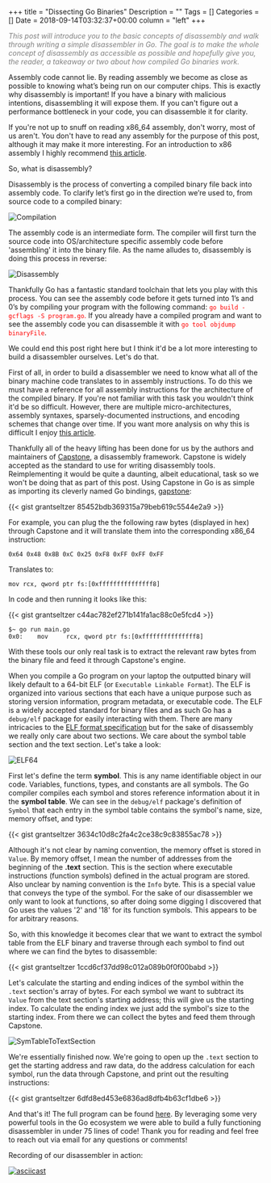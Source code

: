 +++
title = "Dissecting Go Binaries"
Description = ""
Tags = []
Categories = []
Date = 2018-09-14T03:32:37+00:00
column = "left"
+++

<span style="color:grey;font-style: italic;font-size: 14px">
This post will introduce you to the basic concepts of disassembly and walk through writing a simple disassembler in Go. The goal is to make the whole concept of disassembly as accessible as possible and hopefully give you, the reader, a takeaway or two about how compiled Go binaries work.
</span>

<!-- Intro -->

Assembly code cannot lie. By reading assembly we become as close as possible to knowing what’s being run on our computer chips. This is exactly why disassembly is important! If you have a binary with malicious intentions, disassembling it will expose them. If you can't figure out a performance bottleneck in your code, you can disassemble it for clarity. 

If you're not up to snuff on reading x86_64 assembly, don't worry, most of us aren't. You don't have to read any assembly for the purpose of this post, although it may make it more interesting. For an introduction to x86 assembly I highly recommend [this article](https://www.nayuki.io/page/a-fundamental-introduction-to-x86-assembly-programming).

So, what is disassembly? 

Disassembly is the process of converting a compiled binary file back into assembly code. To clarify let’s first go in the direction we’re used to, from source code to a compiled binary:

![Compilation](/dissecting/CompilerDiagram.png)

The assembly code is an intermediate form. The compiler will first turn the source code into OS/architecture specific assembly code before 'assembling' it into the binary file. As the name alludes to, disassembly is doing this process in reverse:

![Disassembly](/dissecting/DisassemblerDiagram.png)

Thankfully Go has a fantastic standard toolchain that lets you play with this process. You can see the assembly code before it gets turned into 1’s and 0’s by compiling your program with the following command: <span style="color:red">`go build -gcflags -S program.go`.</span> If you already have a compiled program and want to see the assembly code you can disassemble it with <span style="color:red">`go tool objdump binaryFile`</span>.

We could end this post right here but I think it'd be a lot more interesting to build a disassembler ourselves. Let's do that.

<!-- Capstone -->
First of all, in order to build a disassembler we need to know what all of the binary machine code translates to in assembly instructions. To do this we must have a reference for all assembly instructions for the architecture of the compiled binary. If you're not familiar with this task you wouldn't think it'd be so difficult. However, there are multiple micro-architectures, assembly syntaxes, sparsely-documented instructions, and encoding schemes that change over time. If you want more analysis on why this is difficult I enjoy [this article](https://stefanheule.com/blog/how-many-x86-64-instructions-are-there-anyway/). 

Thankfully all of the heavy lifting has been done for us by the authors and maintainers of [Capstone](http://www.capstone-engine.org/), a disassembly framework. Capstone is widely accepted as the standard to use for writing disassembly tools. Reimplementing it would be quite a daunting, albeit educational, task so we won't be doing that as part of this post. Using Capstone in Go is as simple as importing its cleverly named Go bindings, [gapstone](https://github.com/bnagy/gapstone):

{{< gist grantseltzer 85452bdb369315a79beb619c5544e2a9 >}}

For example, you can plug the the following raw bytes (displayed in hex) through Capstone and it will translate them into the corresponding x86_64 instruction:


```
0x64 0x48 0x8B 0xC 0x25 0xF8 0xFF 0xFF 0xFF
```

Translates to:

```
mov rcx, qword ptr fs:[0xfffffffffffffff8]
```

In code and then running it looks like this:

{{< gist grantseltzer c44ac782ef271b141fa1ac88c0e5fcd4 >}}

```
$~ go run main.go
0x0:	mov		rcx, qword ptr fs:[0xfffffffffffffff8]
```
With these tools our only real task is to extract the relevant raw bytes from the binary file and feed it through Capstone's engine.

<!-- ELF's -->
When you compile a Go program on your laptop the outputted binary will likely default to a 64-bit ELF (or `Executable Linkable Format`). The ELF is organized into various sections that each have a unique purpose such as storing version information, program metadata, or executable code. The ELF is a widely accepted standard for binary files and as such Go has a `debug/elf` package for easily interacting with them. There are many intricacies to the [ELF format specification](http://man7.org/linux/man-pages/man5/elf.5.html) but for the sake of disassembly we really only care about two sections. We care about the symbol table section and the text section. Let's take a look:

![ELF64](/dissecting/ELF_64.png)

First let's define the term **symbol**. This is any name identifiable object in our code. Variables, functions, types, and constants are all symbols. The Go compiler compiles each symbol and stores reference information about it in the **symbol table**. We can see in the `debug/elf` package's definition of `Symbol` that each entry in the symbol table contains the symbol's name, size, memory offset, and type:

{{< gist grantseltzer 3634c10d8c2fa4c2ce38c9c83855ac78 >}}

Although it's not clear by naming convention, the memory offset is stored in `Value`. By memory offset, I mean the number of addresses from the beginning of the **.text** section. This is the section where executable instructions (function symbols) defined in the actual program are stored.  Also unclear by naming convention is the `Info` byte. This is a special value that conveys the type of the symbol. For the sake of our disassembler we only want to look at functions, so after doing some digging I discovered that Go uses the values '2' and '18' for its function symbols. This appears to be for arbitrary reasons.

So, with this knowledge it becomes clear that we want to extract the symbol table from the ELF binary and traverse through each symbol to find out where we can find the bytes to disassemble:

{{< gist grantseltzer 1ccd6cf37dd98c012a089b0f0f00babd >}}

Let's calculate the starting and ending indices of the symbol within the `.text` section's array of bytes. For each symbol we want to subtract its `Value` from the text section's starting address; this will give us the starting index. To calculate the ending index we just add the symbol's size to the starting index. From there we can collect the bytes and feed them through Capstone.

![SymTableToTextSection](/dissecting/SymbolTableToTextSection.png)

We're essentially finished now. We're going to open up the `.text` section to get the starting address and raw data, do the address calculation for each symbol, run the data through Capstone, and print out the resulting instructions:

{{< gist grantseltzer 6dfd8ed453e6836ad8dfb4b63cf1dbe6 >}}

And that's it! The full program can be found [here](https://gist.github.com/grantseltzer/3efa8ecc5de1fb566e8091533050d608). By leveraging some very powerful tools in the Go ecosystem we were able to build a fully functioning disassembler in under 75 lines of code! Thank you for reading and feel free to reach out via email for any questions or comments!

Recording of our disassembler in action:

[![asciicast](https://asciinema.org/a/P5SZTG7aXgZFzAI8df2yPaI0a.png)](https://asciinema.org/a/P5SZTG7aXgZFzAI8df2yPaI0a)